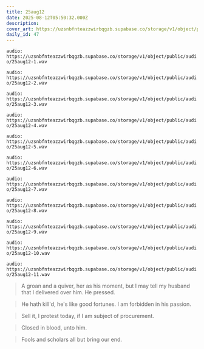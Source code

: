 ```yaml
---
title: 25aug12
date: 2025-08-12T05:50:32.000Z
description: 
cover_art: https://uzsnbfnteazzwirbqgzb.supabase.co/storage/v1/object/public/cover-art/25aug12.png?v=1755303881085
daily_id: 47
---
```


`audio: https://uzsnbfnteazzwirbqgzb.supabase.co/storage/v1/object/public/audio/25aug12-1.wav`

`audio: https://uzsnbfnteazzwirbqgzb.supabase.co/storage/v1/object/public/audio/25aug12-2.wav`

`audio: https://uzsnbfnteazzwirbqgzb.supabase.co/storage/v1/object/public/audio/25aug12-3.wav`

`audio: https://uzsnbfnteazzwirbqgzb.supabase.co/storage/v1/object/public/audio/25aug12-4.wav`

`audio: https://uzsnbfnteazzwirbqgzb.supabase.co/storage/v1/object/public/audio/25aug12-5.wav`

`audio: https://uzsnbfnteazzwirbqgzb.supabase.co/storage/v1/object/public/audio/25aug12-6.wav`

`audio: https://uzsnbfnteazzwirbqgzb.supabase.co/storage/v1/object/public/audio/25aug12-7.wav`

`audio: https://uzsnbfnteazzwirbqgzb.supabase.co/storage/v1/object/public/audio/25aug12-8.wav`

`audio: https://uzsnbfnteazzwirbqgzb.supabase.co/storage/v1/object/public/audio/25aug12-9.wav`

`audio: https://uzsnbfnteazzwirbqgzb.supabase.co/storage/v1/object/public/audio/25aug12-10.wav`

`audio: https://uzsnbfnteazzwirbqgzb.supabase.co/storage/v1/object/public/audio/25aug12-11.wav`

> A groan and a quiver, her as his moment, but I may tell my husband that I delivered over him. He pressed.

> He hath kill'd, he's like good fortunes. I am forbidden in his passion.

> Sell it, I protest today, if I am subject of procurement.

> Closed in blood, unto him.

> Fools and scholars all but bring our end.